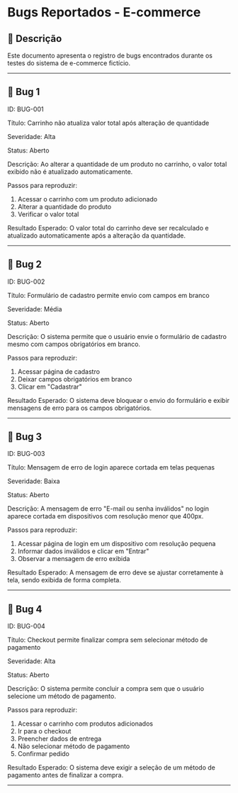 # Bugs Reportados - E-commerce

## 📌 Descrição
Este documento apresenta o registro de bugs encontrados durante os testes do sistema de e-commerce fictício.

---

## 🐞 Bug 1

ID: BUG-001

Título: Carrinho não atualiza valor total após alteração de quantidade

Severidade: Alta

Status: Aberto

Descrição: Ao alterar a quantidade de um produto no carrinho, o valor total exibido não é atualizado automaticamente.

Passos para reproduzir:
1. Acessar o carrinho com um produto adicionado  
2. Alterar a quantidade do produto  
3. Verificar o valor total

Resultado Esperado: O valor total do carrinho deve ser recalculado e atualizado automaticamente após a alteração da quantidade.

---

## 🐞 Bug 2

ID: BUG-002

Título: Formulário de cadastro permite envio com campos em branco

Severidade: Média

Status: Aberto

Descrição: O sistema permite que o usuário envie o formulário de cadastro mesmo com campos obrigatórios em branco.

Passos para reproduzir:
1. Acessar página de cadastro  
2. Deixar campos obrigatórios em branco  
3. Clicar em "Cadastrar"

Resultado Esperado: O sistema deve bloquear o envio do formulário e exibir mensagens de erro para os campos obrigatórios.

---

## 🐞 Bug 3

ID: BUG-003

Título: Mensagem de erro de login aparece cortada em telas pequenas

Severidade: Baixa

Status: Aberto

Descrição: A mensagem de erro "E-mail ou senha inválidos" no login aparece cortada em dispositivos com resolução menor que 400px.

Passos para reproduzir:
1. Acessar página de login em um dispositivo com resolução pequena  
2. Informar dados inválidos e clicar em "Entrar"  
3. Observar a mensagem de erro exibida

Resultado Esperado: A mensagem de erro deve se ajustar corretamente à tela, sendo exibida de forma completa.

---

## 🐞 Bug 4

ID: BUG-004

Título: Checkout permite finalizar compra sem selecionar método de pagamento

Severidade: Alta

Status: Aberto

Descrição: O sistema permite concluir a compra sem que o usuário selecione um método de pagamento.

Passos para reproduzir:
1. Acessar o carrinho com produtos adicionados  
2. Ir para o checkout  
3. Preencher dados de entrega  
4. Não selecionar método de pagamento  
5. Confirmar pedido

Resultado Esperado: O sistema deve exigir a seleção de um método de pagamento antes de finalizar a compra.

---
